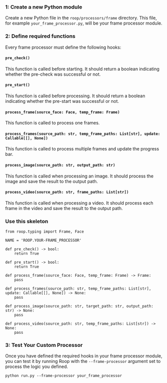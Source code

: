 ### 1: Create a new Python module

Create a new Python file in the `roop/processors/frame` directory. This file, for example `your_frame_processor.py`, will be your frame processor module.

### 2: Define required functions

Every frame processor must define the following hooks:

#### `pre_check()`
This function is called before starting. It should return a boolean indicating whether the pre-check was successful or not.

#### `pre_start()`
This function is called before processing. It should return a boolean indicating whether the pre-start was successful or not.

#### `process_frame(source_face: Face, temp_frame: Frame)`
This function is called to process one frames.

#### `process_frames(source_path: str, temp_frame_paths: List[str], update: Callable[[], None])`
This function is called to process multiple frames and update the progress bar.

#### `process_image(source_path: str, output_path: str)`
This function is called when processing an image. It should process the image and save the result to the output path.

#### `process_video(source_path: str, frame_paths: List[str])`
This function is called when processing a video. It should process each frame in the video and save the result to the output path.

### Use this skeleton

```
from roop.typing import Frame, Face

NAME = 'ROOP.YOUR-FRAME_PROCESSOR'

def pre_check() -> bool:
    return True

def pre_start() -> bool:
    return True

def process_frame(source_face: Face, temp_frame: Frame) -> Frame:
    pass

def process_frames(source_path: str, temp_frame_paths: List[str], update: Callable[[], None]) -> None:
    pass

def process_image(source_path: str, target_path: str, output_path: str) -> None:
    pass

def process_video(source_path: str, temp_frame_paths: List[str]) -> None:
    pass
```

### 3: Test Your Custom Processor

Once you have defined the required hooks in your frame processor module, you can test it by running Roop with the `--frame-processor` argument set to process the logic you defined.

```
python run.py --frame-processor your_frame_processor
```